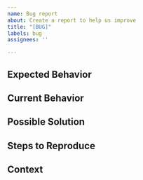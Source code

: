 ```yaml
---
name: Bug report
about: Create a report to help us improve
title: "[BUG]"
labels: bug
assignees: ''

---
```


<!-- Before filing a bug, please consider submitting a pull request with a failing test -->

## Expected Behavior
<!-- Describe what should happen -->

## Current Behavior
<!-- Describe what happens instead of the expected behavior -->

## Possible Solution
<!-- Not obligatory, but ideally suggest a fix or hypothesis for the bug -->

## Steps to Reproduce
<!-- Provide a link to a live example, or an unambiguous set of steps to reproduce this bug -->
<!-- Please consider submitting this as a pull request which adds a failing test case -->

## Context
<!-- Any additional information about your environment or what are you trying to accomplish that might be relevant? -->
